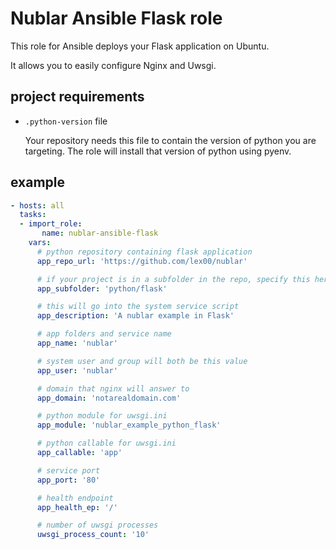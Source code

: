 # Nublar Ansible Flask role

This role for Ansible deploys your Flask application on Ubuntu.

It allows you to easily configure Nginx and Uwsgi.

## project requirements

-   `.python-version` file

    Your repository needs this file to contain the version of python you are targeting.  The role will install that version of python using pyenv.

## example

```yml
- hosts: all
  tasks:
  - import_role:
       name: nublar-ansible-flask
    vars:
      # python repository containing flask application
      app_repo_url: 'https://github.com/lex00/nublar'

      # if your project is in a subfolder in the repo, specify this here, otherwise set blank
      app_subfolder: 'python/flask'

      # this will go into the system service script
      app_description: 'A nublar example in Flask'

      # app folders and service name
      app_name: 'nublar'

      # system user and group will both be this value
      app_user: 'nublar'

      # domain that nginx will answer to
      app_domain: 'notarealdomain.com'

      # python module for uwsgi.ini
      app_module: 'nublar_example_python_flask'

      # python callable for uwsgi.ini
      app_callable: 'app'

      # service port
      app_port: '80'

      # health endpoint
      app_health_ep: '/'

      # number of uwsgi processes
      uwsgi_process_count: '10'
  ```
